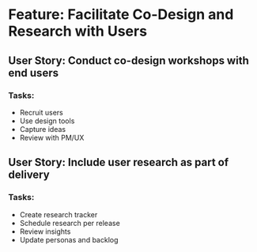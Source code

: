 # Feature: Facilitate Co-Design and Research with Users

## User Story: Conduct co-design workshops with end users

### Tasks:
- Recruit users
- Use design tools
- Capture ideas
- Review with PM/UX

## User Story: Include user research as part of delivery

### Tasks:
- Create research tracker
- Schedule research per release
- Review insights
- Update personas and backlog